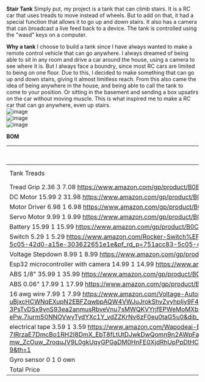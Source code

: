 **Stair Tank**
Simply put, my project is a tank that can climb stairs. It is a RC car that uses treads to move instead of wheels. But to add on that, it had a special function that allows it to go up and down stairs. It also has a camera that can broadcast a live feed back to a device. The tank is controlled using the "wasd" keys on a computer.      

**Why a tank**
I choose to build a tank since I have always wanted to make a remote control vehicle that can go anywhere. I always dreamed of being able to sit in any room and drive a car around the house, using a camera to see where it is. But I always face a boundry, since most RC cars are limited to being on one floor. Due to this, I decided to make something that can go up and down stairs, giving it almost limitless reach. From this also came the idea of being anywhere in the house, and being able to call the tank to come to your position. Or sitting in the basement and sending a box upsatirs on the car without moving muscle. This is what inspired me to make a RC car that can go anywhere, even up stairs.       
![image](https://github.com/user-attachments/assets/04ace756-90ef-45bb-bce7-0fb7eae2fcd4)     
![image](https://github.com/user-attachments/assets/46c1db81-17e0-4ba3-813f-de368f082883)       
![image](https://github.com/user-attachments/assets/e101c0d2-64ee-431e-9c25-2d7900bf3b62)     

**BOM**      

|Item	|Unit Price|	Quantity|	Total Price|	Link|
| --- | -----|------|------|-----|
|Tank Treads	|12.8|	3|	38.4|	https://www.amazon.com/gp/product/B0BKFQPS5T/ref=ox_sc_act_title_10?smid=A3DNF7PMWIJNTG&psc=1|
|Tread Grip	2.36	3	7.08	https://www.amazon.com/gp/product/B0BHQKYL83/ref=ox_sc_act_title_1?smid=A2OG7GOMLN7OOH&th=1|
|DC Motor	15.99	2	31.98	https://www.amazon.com/gp/product/B09SZ3GC13/ref=ox_sc_act_title_9?smid=AMXT7HV26EJPE&th=1|
|Motor Driver	6.98	1	6.98	https://www.amazon.com/gp/product/B0DPPWFZ1C/ref=ox_sc_act_title_7?smid=A19I4QHRSJAHJQ&th=1|
|Servo Motor	9.99	1	9.99	https://www.amazon.com/gp/product/B09BZ5955Z/ref=ox_sc_act_title_6?smid=A19FRW2DHVT2CC&th=1|
|Battery	15.99	1	15.99	https://www.amazon.com/gp/product/B0C243MXMQ/ref=ox_sc_act_title_8?smid=A3FKMD6P089KQA&th=1|
|Switch	5.29	1	5.29	https://www.amazon.com/Rocker-Switch%EF%BC%8C6Pcs-Latching-Pre-Wired-KCD1-X-Y/dp/B07L9JWVVR/ref=pd_ci_mcx_di_int_sccai_cn_d_sccl_1_3/147-2080373-2960609?pd_rd_w=DwtSH&content-id=amzn1.sym.751acc83-5c05-42d0-a15e-303622651e1e&pf_rd_p=751acc83-5c05-42d0-a15e-303622651e1e&pf_rd_r=546HWN4ZDGJN150SFFDJ&pd_rd_wg=p7Kxs&pd_rd_r=c3ec9eda-920d-4ffe-a6fc-3ae20d09d0dd&pd_rd_i=B07L9JWVVR&psc=1|
|Voltage Stepdown	8.99	1	8.99	https://www.amazon.com/gp/product/B09DGDQ48H/ref=ox_sc_act_title_2?smid=A25NZ3OT6I61PQ&th=1|
|Esp32 microcontroller with camera	14.99	1	14.99	https://www.amazon.com/gp/product/B0F4DKTBR9/ref=ox_sc_act_title_5?smid=A23ZQFJGQ73FV0&th=1|
|ABS 1/8"	35.99	1	35.99	https://www.amazon.com/gp/product/B0CLVQV2RW/ref=ox_sc_act_title_4?smid=A14NQTB8LBA47J&th=1|
|ABS 0.06"	17.99	1	17.99	https://www.amazon.com/gp/product/B0B429DZ7H/ref=ox_sc_act_title_3?th=1|
|16 awg wire	7.99	1	7.99	https://www.amazon.com/Voltage-Automotive-Primary-Security-Electrical/dp/B0CZ73SQP8/ref=sr_1_2_sspa?crid=TNFHVKPFUE72&dib=eyJ2IjoiMSJ9.tgm34ob3B7WC821lpVmxf3NEKAbAuB9GJ0DRpqhHz4-uBjxcHCWNqEXupN2EBFZqwbpAQW4VWJuJrokShvZvyhpIjy9F4xGjLgayTapsVQh8-3PsTvDSx9vnS93ea2anmusRbveVnu7sMWQKVYrjfEPWeMoMXb_7msnL4W9c8XHpqKlFqp1kY71KIZm5RLrw6Y255aDFuTc5SH27vlsA91nWg_ccahAX2fUlAMM6tRn14uZ6e87tzDtS9Er-LByUQLv4ksBUBLrj22Q-jPOf4TU7nlRZeOJI9bAvtg1-ePw.7iurm50NNOVwyTydYXc1Y_vdZZKrNv6zF0eu0taG5u0&dib_tag=se&keywords=16%2Bawg%2Bwire&qid=1750696359&sprefix=16%2Bawg%2Bwire%2Caps%2C107&sr=8-2-spons&sp_csd=d2lkZ2V0TmFtZT1zcF9hdGY&th=1|
|electrical tape	3.59	1	3.59	https://www.amazon.com/Wapodeai-Electrical-Temperature-Resistance-Waterproof/dp/B07ZWC2VLX/ref=sr_1_9?crid=1H3I57038ZHK0&dib=eyJ2IjoiMSJ9.73K5im4-7IRrzaE7DmcBo1RH2I8DmX_EbT8fLtUtDJwkDwQomn9n2AWpFaCJjS4QFsvrIZY-NiZ8R0DSgcqBmKUaB1SsAXSCg4X8AbDS_uU49YgapFcF_EiOQ8T7TOr_7veulfDrvIZpNTnMUssi1kHWQZ4BdcUENvEbH_gI-mw_ZcOuw_ZroquJV9L0gkUqyGPGaDM0HnFE0XjdRhUpPpDtHC6pNFadQlGuEtkm74s.wWxpfmIW2RpQlcayG87ZmsrH5XarQ4aF2vtetpZCoJ8&dib_tag=se&keywords=electrical%2Btape&qid=1750696413&sprefix=electrical%2Btapw%2Caps%2C113&sr=8-9&th=1|
|Gyro sensor	0	1	0	own|
|Total Price		|	205.25|	


